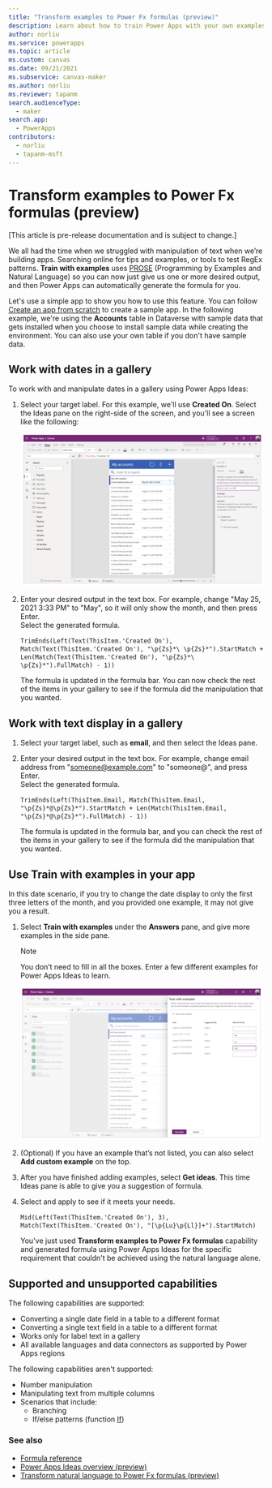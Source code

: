 ```yaml
---
title: "Transform examples to Power Fx formulas (preview)"
description: Learn about how to train Power Apps with your own examples and generate formulas using Power Apps Ideas.
author: norliu
ms.service: powerapps
ms.topic: article
ms.custom: canvas
ms.date: 09/21/2021
ms.subservice: canvas-maker
ms.author: norliu
ms.reviewer: tapanm
search.audienceType: 
  - maker
search.app: 
  - PowerApps
contributors:
  - norliu
  - tapanm-msft
---
```


# Transform examples to Power Fx formulas (preview)

[This article is pre-release documentation and is subject to change.]

We all had the time when we struggled with manipulation of text when we’re building apps. Searching online for tips and examples, or tools to test RegEx patterns. **Train with examples** uses [PROSE](https://www.microsoft.com/research/group/prose/) (Programming by Examples and Natural Language) so you can now just give us one or more desired output, and then Power Apps can automatically generate the formula for you.

Let's use a simple app to show you how to use this feature. You can follow [Create an app from scratch](data-platform-create-app-scratch.md) to create a sample app. In the following example, we're using the **Accounts** table in Dataverse with sample data that gets installed when you choose to install sample data while creating the environment. You can also use your own table if you don't have sample data.

## Work with dates in a gallery

To work with and manipulate dates in a gallery using Power Apps Ideas:

1. Select your target label. For this example, we'll use **Created On**. Select the Ideas pane on the right-side of the screen, and you'll see a screen like the following:

    ![Power Apps Ideas demo.](media/power-apps-ideas/PROSE-entrypoint.png "Find example to formula in Ideas pane")

1. Enter your desired output in the text box. For example, change "May 25, 2021 3:33 PM" to "May", so it will only show the month, and then press Enter. <br> Select the generated formula.  

    ```powerapps-dot
    TrimEnds(Left(Text(ThisItem.'Created On'), Match(Text(ThisItem.'Created On'), "\p{Zs}*\ \p{Zs}*").StartMatch + Len(Match(Text(ThisItem.'Created On'), "\p{Zs}*\ \p{Zs}*").FullMatch) - 1)) 
    ```

    The formula is updated in the formula bar. You can now check the rest of the items in your gallery to see if the formula did the manipulation that you wanted.

## Work with text display in a gallery

1. Select your target label, such as **email**, and then select the Ideas pane.

1. Enter your desired output in the text box. For example, change email address from "someone@example.com" to "someone@", and press Enter. <br> Select the generated formula.

    ```powerapps-dot
    TrimEnds(Left(ThisItem.Email, Match(ThisItem.Email, "\p{Zs}*@\p{Zs}*").StartMatch + Len(Match(ThisItem.Email, "\p{Zs}*@\p{Zs}*").FullMatch) - 1)) 
    ```

    The formula is updated in the formula bar, and you can check the rest of the items in your gallery to see if the formula did the manipulation that you wanted.

## Use Train with examples in your app

In this date scenario, if you try to change the date display to only the first three letters of the month, and you provided one example, it may not give you a result.

1. Select **Train with examples** under the **Answers** pane, and give more examples in the side pane.

    > [!NOTE]
    > You don’t need to fill in all the boxes. Enter a few different examples for Power Apps Ideas to learn. 

    ![Train with examples](media/power-apps-ideas/Train-with-examples.png "Provide more examples for Ideas to learn")

1. (Optional) If you have an example that’s not listed, you can also select **Add custom example** on the top.

1. After you have finished adding examples, select **Get ideas**. This time Ideas pane is able to give you a suggestion of formula.

1. Select and apply to see if it meets your needs.

    ```powerapps-dot
    Mid(Left(Text(ThisItem.'Created On'), 3), Match(Text(ThisItem.'Created On'), "[\p{Lu}\p{Ll}]+").StartMatch) 
    ```

    You've just used **Transform examples to Power Fx formulas** capability and generated formula using Power Apps Ideas for the specific requirement that couldn't be achieved using the natural language alone.
   
## Supported and unsupported capabilities

The following capabilities are supported:

- Converting a single date field in a table to a different format
- Converting a single text field in a table to a different format
- Works only for label text in a gallery
- All available languages and data connectors as supported by Power Apps regions

The following capabilities aren't supported:

- Number manipulation
- Manipulating text from multiple columns
- Scenarios that include:
    - Branching
    - If/else patterns (function [If](functions/function-if.md))

### See also

- [Formula reference](formula-reference.md)
- [Power Apps Ideas overview (preview)](power-apps-ideas.md)
- [Transform natural language to Power Fx formulas (preview)](power-apps-ideas-transform.md)
